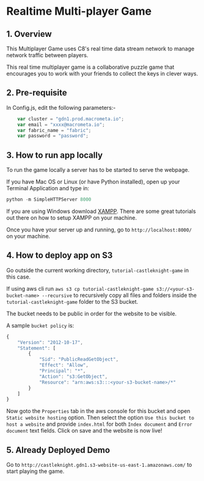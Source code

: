 # Realtime Multi-player Game

## 1. Overview

This Multiplayer Game uses C8's real time data stream network to manage network traffic between players.

This real time multiplayer game is a collaborative puzzle game that encourages you to work with your friends to collect the keys in clever ways.

## 2. Pre-requisite

In Config.js, edit the following parameters:-

```js
    var cluster = "gdn1.prod.macrometa.io";
    var email = "xxxx@macrometa.io";
    var fabric_name = "fabric";
    var password = "password";
```

## 3. How to run app locally

To run the game locally a server has to be started to serve the webpage.

If you have Mac OS or Linux (or have Python installed), open up your Terminal Application and type in:

```python
python -m SimpleHTTPServer 8000
```

If you are using Windows download <a href="https://www.apachefriends.org/index.html">XAMPP</a>.  There are some great tutorials out there on how to setup XAMPP on your machine.

Once you have your server up and running, go to ``http://localhost:8000/`` on your machine.

## 4. How to deploy app on S3

Go outside the current working directory, `tutorial-castleknight-game` in this case.

If using aws cli run `aws s3 cp tutorial-castleknight-game s3://<your-s3-bucket-name> --recursive` to recursively copy all files and folders inside the `tutorial-castleknight-game` folder to the S3 bucket.

The bucket needs to be public in order for the website to be visible.

A sample `bucket policy` is:

```js
{
    "Version": "2012-10-17",
    "Statement": [
        {
            "Sid": "PublicReadGetObject",
            "Effect": "Allow",
            "Principal": "*",
            "Action": "s3:GetObject",
            "Resource": "arn:aws:s3:::<your-s3-bucket-name>/*"
        }
    ]
}
```

Now goto the `Properties` tab in the aws console for this bucket and open `Static website hosting` option. Then select the option `Use this bucket to host a website` and provide `index.html` for both `Index document` and `Error document` text fields. Click on save and the website is now live!

## 5. Already Deployed Demo

Go to `http://castleknight.gdn1.s3-website-us-east-1.amazonaws.com/` to start playing the game.
